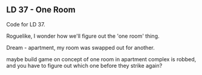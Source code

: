 LD 37  - One Room
----

Code for LD 37.

Roguelike, I wonder how we'll figure out the 'one room' thing.

Dream - apartment, my room was swapped out for another.

maybe build game on concept of one room in apartment complex is robbed, and
you have to figure out which one before they strike again?

